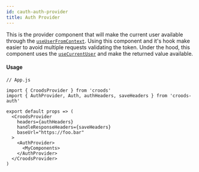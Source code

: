 ```yaml
---
id: cauth-auth-provider
title: Auth Provider
---
```


This is the provider component that will make the current user available through the [`useUserFromContext`](/docs/cauth-user-from-context). Using this component and it's hook make easier to avoid multiple requests validating the token.
Under the hood, this component uses the [`useCurrentUser`](/docs/cauth-current-user) and make the returned value available.

#### Usage

```
// App.js

import { CroodsProvider } from 'croods'
import { AuthProvider, Auth, authHeaders, saveHeaders } from 'croods-auth'

export default props => (
  <CroodsProvider
    headers={authHeaders}
    handleResponseHeaders={saveHeaders}
    baseUrl="https://foo.bar"
  >
    <AuthProvider>
      <MyComponents>
    </AuthProvider>
  </CroodsProvider>
)
```
